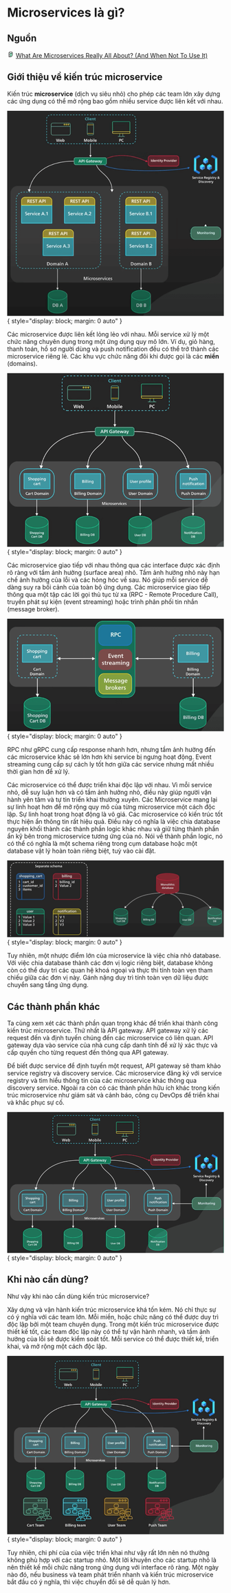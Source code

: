 # Microservices là gì?

## Nguồn

<img src="../../../img/bytebytego.png" width="16" height="16"/> [What Are Microservices Really All About? (And When Not To Use It)](https://www.youtube.com/watch?v=lTAcCNbJ7KE)

## Giới thiệu về kiến trúc microservice

Kiến trúc **microservice** (dịch vụ siêu nhỏ) cho phép các team lớn xây dựng các ứng dụng có thể mở rộng bao gồm nhiều service được liên kết với nhau. 

![](figure1.png){ style="display: block; margin: 0 auto" }

Các microservice được liên kết lỏng lẻo với nhau. Mỗi service xử lý một chức năng chuyên dụng trong một ứng dụng quy mô lớn. Ví dụ, giỏ hàng, thanh toán, hồ sơ người dùng và push notification đều có thể trở thành các microservice riêng lẻ. Các khu vực chức năng đôi khi được gọi là các **miền** (domains). 

![](figure2.png){ style="display: block; margin: 0 auto" }

Các microservice giao tiếp với nhau thông qua các interface được xác định rõ ràng với tầm ảnh hưởng (surface area) nhỏ. Tầm ảnh hưởng nhỏ này hạn chế ảnh hưởng của lỗi và các hỏng hóc về sau. Nó giúp mỗi service dễ dàng suy ra bối cảnh của toàn bộ ứng dụng. Các microservice giao tiếp thông qua một tập các lời gọi thủ tục từ xa (RPC - Remote Procedure Call), truyền phát sự kiện (event streaming) hoặc trình phân phối tin nhắn (message broker). 

![](figure3.png){ style="display: block; margin: 0 auto" }

RPC như gRPC cung cấp response nhanh hơn, nhưng tầm ảnh hưởng đến các microservice khác sẽ lớn hơn khi service bị ngưng hoạt động. Event streaming cung cấp sự cách ly tốt hơn giữa các service nhưng mất nhiều thời gian hơn để xử lý.

Các microservice có thể được triển khai độc lập với nhau. Vì mỗi service nhỏ, dễ suy luận hơn và có tầm ảnh hưởng nhỏ, điều này giúp người vận hành yên tâm và tự tin triển khai thường xuyên. Các Microservice mang lại sự linh hoạt hơn để mở rộng quy mô của từng microservice một cách độc lập. Sự linh hoạt trong hoạt động là vô giá. Các microservice có kiến trúc tốt thực hiện ẩn thông tin rất hiệu quả. Điều này có nghĩa là việc chia database nguyên khối thành các thành phần logic khác nhau và giữ từng thành phần ẩn kỹ bên trong microservice tương ứng của nó. Nói về thành phần logic, nó có thể có nghĩa là một schema riêng trong cụm database hoặc một database vật lý hoàn toàn riêng biệt, tuỳ vào cài đặt.

![](figure4.png){ style="display: block; margin: 0 auto" }

Tuy nhiên, một nhược điểm lớn của microservice là việc chia nhỏ database. Với việc chia database thành các đơn vị logic riêng biệt, database không còn có thể duy trì các quan hệ khoá ngoại và thực thi tính toàn vẹn tham chiếu giữa các đơn vị này. Gánh nặng duy trì tính toàn vẹn dữ liệu được chuyển sang tầng ứng dụng.

## Các thành phần khác

Ta cùng xem xét các thành phần quan trọng khác để triển khai thành công kiến trúc microservice. Thứ nhất là API gateway. API gateway xử lý các request đến và định tuyến chúng đến các microservice có liên quan. API gateway dựa vào service của nhà cung cấp danh tính để xử lý xác thực và cấp quyền cho từng request đến thông qua API gateway. 

Để biết được service để định tuyến một request, API gateway sẽ tham khảo service registry và discovery service. Các microservice đăng ký với service registry và tìm hiểu thông tin của các microservice khác thông qua discovery service. Ngoài ra còn có các thành phần hữu ích khác trong kiến trúc microservice như giám sát và cảnh báo, công cụ DevOps để triển khai và khắc phục sự cố.

![](figure5.png){ style="display: block; margin: 0 auto" }

## Khi nào cần dùng?

Như vậy khi nào cần dùng kiến trúc microservice? 

Xây dựng và vận hành kiến trúc microservice khá tốn kém. Nó chỉ thực sự có ý nghĩa với các team lớn. Mỗi miền, hoặc chức năng có thể được duy trì độc lập bởi một team chuyên dụng. Trong một kiến trúc microservice được thiết kế tốt, các team độc lập này có thể tự vận hành nhanh, và tầm ảnh hưởng của lỗi sẽ được kiểm soát tốt. Mỗi service có thể được thiết kế, triển khai, và mở rộng một cách độc lập. 

![](figure6.png){ style="display: block; margin: 0 auto" }

Tuy nhiên, chi phí của của việc triển khai như vậy rất lớn nên nó thưởng không phù hợp với các startup nhỏ. Một lời khuyên cho các startup nhỏ là nên thiết kế mỗi chức năng trong ứng dụng với interface rõ ràng. Một ngày nào đó, nếu business và team phát triển nhanh và kiến trúc microservice bắt đầu có ý nghĩa, thì việc chuyển đổi sẽ dễ quản lý hơn.
